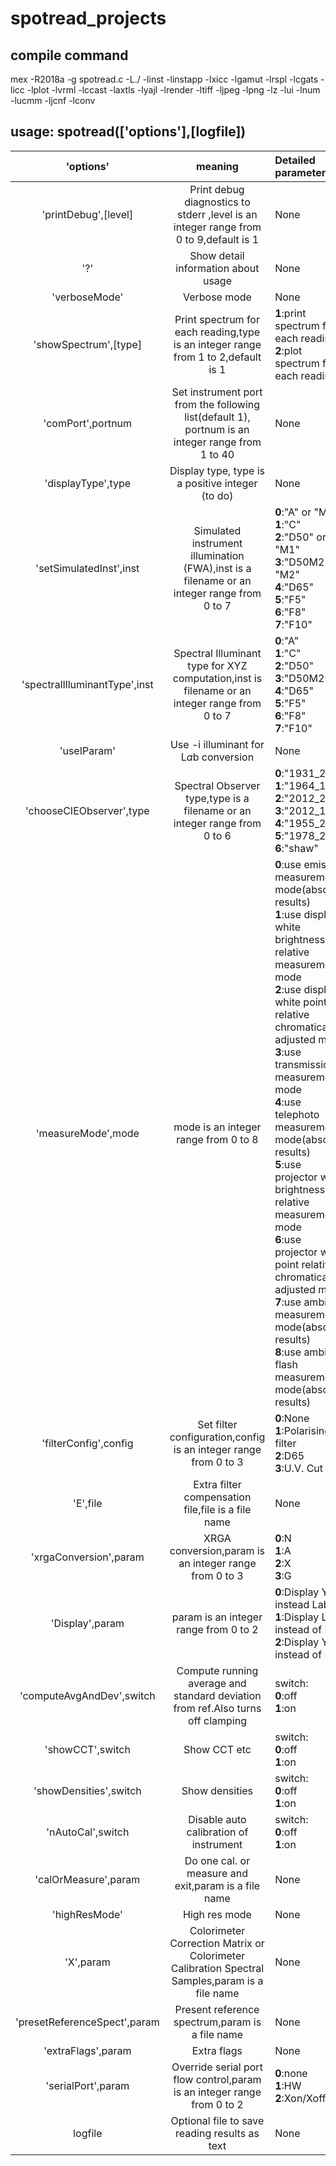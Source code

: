 # spotread_projects
## compile command
mex -R2018a -g spotread.c -L./ -linst -linstapp -lxicc -lgamut -lrspl -lcgats -licc -lplot -lvrml -lccast -laxtls -lyajl -lrender -ltiff -ljpeg -lpng -lz -lui -lnum -lucmm -ljcnf -lconv

## **usage: spotread(['options'],[logfile])**
|'options'|meaning|Detailed parameter|
|:-:|:-:|:-|
|'printDebug',[level]|Print debug diagnostics to stderr ,level is an integer range from 0 to 9,default is 1|None|
|'?'|Show detail information about usage|None|
|'verboseMode'|Verbose mode|None|
|'showSpectrum',[type]|Print spectrum for each reading,type is an integer range from 1 to 2,default is 1|**1**:print spectrum for each reading<br> **2**:plot spectrum for each reading|
|'comPort',portnum|Set instrument port from the following list(default 1), portnum is an integer range from 1 to 40|None|
|'displayType',type|Display type, type is a positive integer (to do)|None|
|'setSimulatedInst',inst|Simulated instrument illumination (FWA),inst is a filename or an integer range from 0 to 7|**0**:"A" or "M0"<br> **1**:"C"<br> **2**:"D50" or "M1"<br> **3**:"D50M2" or "M2"<br> **4**:"D65"<br> **5**:"F5"<br> **6**:"F8"<br> **7**:"F10"|
|'spectralIlluminantType',inst|Spectral Illuminant type for XYZ computation,inst is filename or an integer range from 0 to 7|**0**:"A"<br> **1**:"C"<br> **2**:"D50"<br> **3**:"D50M2"<br> **4**:"D65"<br> **5**:"F5"<br> **6**:"F8"<br> **7**:"F10"|
|'useIParam'|Use -i illuminant for L*a*b conversion|None|
|'chooseCIEObserver',type|Spectral Observer type,type is a filename or an integer range from 0 to 6|**0**:"1931_2"<br> **1**:"1964_10"<br> **2**:"2012_2"<br> **3**:"2012_10"<br> **4**:"1955_2"<br> **5**:"1978_2"<br> **6**:"shaw"|
|'measureMode',mode|mode is an integer range from 0 to 8|**0**:use emissive measurement mode(absolute results)<br> **1**:use display white brightness relative measurement mode<br> **2**:use display white point relative chromatically adjusted mode<br> **3**:use transmission measurement mode<br> **4**:use telephoto measurement mode(absolute results)<br> **5**:use projector white brightness relative measurement mode<br> **6**:use projector white point relative chromatically adjusted mode<br> **7**:use ambient measurement mode(absolute results)<br> **8**:use ambient flash measurement mode(absolute results)|
|'filterConfig',config|Set filter configuration,config is an integer range from 0 to 3|**0**:None<br> **1**:Polarising filter<br> **2**:D65<br> **3**:U.V. Cut|
|'E',file|Extra filter compensation file,file is a file name|None|
|'xrgaConversion',param|XRGA conversion,param is an integer range from 0 to 3|**0**:N<br> **1**:A<br> **2**:X<br> **3**:G|
|'Display',param|param is an integer range from 0 to 2|**0**:Display Yxy instead Lab<br> **1**:Display Lch instead of Lab<br> **2**:Display Yuv instead of Lab|
|'computeAvgAndDev',switch|Compute running average and standard deviation from ref.Also turns off clamping|switch:<br>**0**:off<br>**1**:on|
|'showCCT',switch|Show CCT etc|switch:<br>**0**:off<br>**1**:on|
|'showDensities',switch|Show densities|switch:<br>**0**:off<br>**1**:on|
|'nAutoCal',switch|Disable auto calibration of instrument|switch:<br>**0**:off<br>**1**:on|
|'calOrMeasure',param|Do one cal. or measure and exit,param is a file name|None|
|'highResMode'|High res mode|None|
|'X',param|Colorimeter Correction Matrix or Colorimeter Calibration Spectral Samples,param is a file name|None|
|'presetReferenceSpect',param|Present reference spectrum,param is a file name|None|
|'extraFlags',param|Extra flags|None|
|'serialPort',param|Override serial port flow control,param is an integer range from 0 to 2|**0**:none<br> **1**:HW<br> **2**:Xon/Xoff|
|logfile|Optional file to save reading results as text|None|
